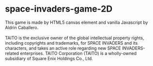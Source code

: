 # space-invaders-game-2D
This game is made by HTML5 canvas element and vanilla Javascript by Aldrin Caballero.<br><br> TAITO is the exclusive owner of the global intellectual property rights, including copyrights and trademarks, for SPACE INVADERS and its characters, and takes an active role regarding new SPACE INVADERS-related enterprises. TAITO Corporation (TAITO) is a wholly-owned subsidiary of Square Enix Holdings Co., Ltd. 
